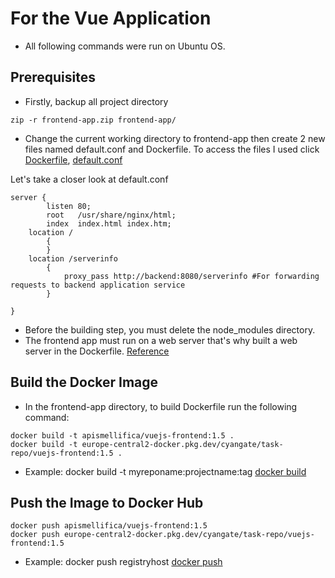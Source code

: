 # For the Vue Application

* All following commands were run on Ubuntu OS.
## Prerequisites
* Firstly, backup all project directory
```
zip -r frontend-app.zip frontend-app/
```
* Change the current working directory to frontend-app then create 2 new files named default.conf and Dockerfile. To access the files I used click [Dockerfile](https://github.com/bilgekaan06/Google-K8S-Engine-Server-Status-Frontend-Module/blob/main/Dockerfile), [default.conf](https://github.com/bilgekaan06/Google-K8S-Engine-Server-Status-Frontend-Module/blob/main/default.conf)

Let's take a closer look at default.conf 
```
server {
        listen 80;
        root   /usr/share/nginx/html;
        index  index.html index.htm;
    location /
        {
        }
    location /serverinfo
        {
            proxy_pass http://backend:8080/serverinfo #For forwarding requests to backend application service
        }

}
```

* Before the building step, you must delete the node_modules directory.
* The frontend app must run on a web server that's why built a web server in the Dockerfile. [Reference](https://v2.vuejs.org/v2/cookbook/dockerize-vuejs-app.html)
## Build the Docker Image
* In the frontend-app directory, to build Dockerfile run the following command:
```
docker build -t apismellifica/vuejs-frontend:1.5 .
docker build -t europe-central2-docker.pkg.dev/cyangate/task-repo/vuejs-frontend:1.5 .
```
* Example: docker build -t myreponame:projectname:tag [docker build](https://docs.docker.com/engine/reference/commandline/build/)
## Push the Image to Docker Hub
```
docker push apismellifica/vuejs-frontend:1.5
docker push europe-central2-docker.pkg.dev/cyangate/task-repo/vuejs-frontend:1.5
```
* Example: docker push registryhost [docker push](https://docs.docker.com/engine/reference/commandline/push/)
